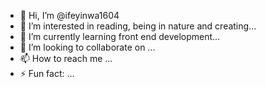 - 👋 Hi, I’m @ifeyinwa1604
- 👀 I’m interested in reading, being in nature and creating...
- 🌱 I’m currently learning front end development...
- 💞️ I’m looking to collaborate on ...
- 📫 How to reach me ...
- ⚡ Fun fact: ...

<!---
ifeyinwa1604/ifeyinwa1604 is a ✨ special ✨ repository because its `README.md` (this file) appears on your GitHub profile.
You can click the Preview link to take a look at your changes.
--->
